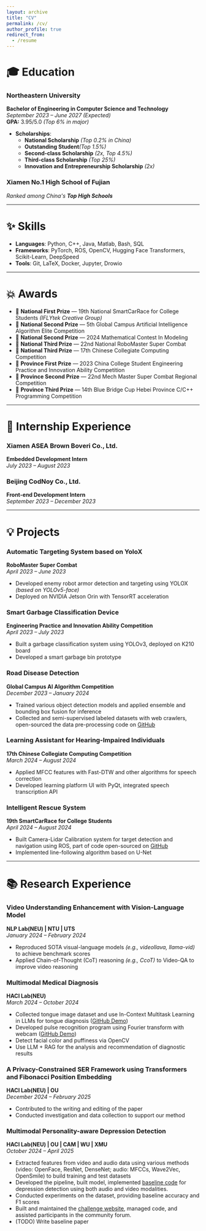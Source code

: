 ```yaml
---
layout: archive
title: "CV"
permalink: /cv/
author_profile: true
redirect_from:
  - /resume
---
```


# 🎓 **Education**

### **Northeastern University**  
**Bachelor of Engineering in Computer Science and Technology**  
_September 2023 – June 2027 (Expected)_  
**GPA:** 3.95/5.0 _(Top 6% in major)_

- **Scholarships**:
  - **National Scholarship** _(Top 0.2% in China)_
  - **Outstanding Student**_(Top 1.5%)_
  - **Second-class Scholarship** _(2x, Top 4.5%)_  
  - **Third-class Scholarship** _(Top 25%)_  
  - **Innovation and Entrepreneurship Scholarship** _(2x)_  

### **Xiamen No.1 High School of Fujian**  
_Ranked among China's **Top High Schools**_  

---

# ✨ **Skills**

- **Languages**: Python, C++, Java, Matlab, Bash, SQL  
- **Frameworks**: PyTorch, ROS, OpenCV, Hugging Face Transformers, Scikit-Learn, DeepSpeed  
- **Tools**: Git, LaTeX, Docker, Jupyter, Drowio

---

# 💥 **Awards**

- 🥇 **National First Prize** — 19th National SmartCarRace for College Students _(IFLYtek Creative Group)_
- 🥈 **National Second Prize** — 5th Global Campus Artificial Intelligence Algorithm Elite Competition
- 🥈 **National Second Prize** — 2024 Mathematical Contest In Modeling
- 🥉 **National Third Prize** — 22nd National RoboMaster Super Combat
- 🥉 **National Third Prize** — 17th Chinese Collegiate Computing Competition
- 🏅 **Province First Prize** — 2023 China College Student Engineering Practice and Innovation Ability Competition
- 🏅 **Province Second Prize** — 22nd Mech Master Super Combat Regional Competition
- 🏅 **Province Third Prize** — 14th Blue Bridge Cup Hebei Province C/C++ Programming Competition

---

# 🤝 **Internship Experience**

### **Xiamen ASEA Brown Boveri Co., Ltd.**  
**Embedded Development Intern**  
_July 2023 – August 2023_

### **Beijing CodNoy Co., Ltd.**  
**Front-end Development Intern**  
_September 2023 – December 2023_

---

# 💡 **Projects**

### **Automatic Targeting System based on YoloX**  
**RoboMaster Super Combat**  
_April 2023 – June 2023_  
- Developed enemy robot armor detection and targeting using YOLOX _(based on YOLOv5-face)_  
- Deployed on NVIDIA Jetson Orin with TensorRT acceleration  

### **Smart Garbage Classification Device**  
**Engineering Practice and Innovation Ability Competition**  
_April 2023 – July 2023_  
- Built a garbage classification system using YOLOv3, deployed on K210 board  
- Developed a smart garbage bin prototype  

### **Road Disease Detection**  
**Global Campus AI Algorithm Competition**  
_December 2023 – January 2024_  
- Trained various object detection models and applied ensemble and bounding box fusion for inference  
- Collected and semi-supervised labeled datasets with web crawlers, open-sourced the data pre-processing code on [GitHub](https://github.com/zin-Fu/Automation-Data-Processing)

### **Learning Assistant for Hearing-Impaired Individuals**  
**17th Chinese Collegiate Computing Competition**  
_March 2024 – August 2024_  
- Applied MFCC features with Fast-DTW and other algorithms for speech correction  
- Developed learning platform UI with PyQt, integrated speech transcription API  

### **Intelligent Rescue System**  
**19th SmartCarRace for College Students**  
_April 2024 – August 2024_  
- Built Camera-Lidar Calibration system for target detection and navigation using ROS, part of code open-sourced on [GitHub](https://github.com/zin-Fu/YOLOv5-ROS-Navigation)  
- Implemented line-following algorithm based on U-Net  

---

# 📚 **Research Experience**

### **Video Understanding Enhancement with Vision-Language Model**  
**NLP Lab(NEU) | NTU | UTS**  
_January 2024 – February 2024_  
- Reproduced SOTA visual-language models _(e.g., videollava, llama-vid)_ to achieve benchmark scores  
- Applied Chain-of-Thought (CoT) reasoning _(e.g., CcoT)_ to Video-QA to improve video reasoning  

### **Multimodal Medical Diagnosis**  
**HACI Lab(NEU)**  
_March 2024 – October 2024_  
- Collected tongue image dataset and use In-Context Multitask Learning in LLMs for tongue diagnosis ([GitHub Demo](https://github.com/zin-Fu/Tongue-Segmentation-and-classification))  
- Developed pulse recognition program using Fourier transform with webcam ([GitHub Demo](https://github.com/zin-Fu/WristRateMonitor))
- Detect facial color and puffiness via OpenCV
- Use LLM + RAG for the analysis and recommendation of diagnostic results

### **A Privacy-Constrained SER Framework using Transformers and Fibonacci Position Embedding**  
**HACI Lab(NEU) | OU**  
_December 2024 – February 2025_  
- Contributed to the writing and editing of the paper
- Conducted investigation and data collection to support our method

### **Multimodal Personality-aware Depression Detection**  
**HACI Lab(NEU) | OU | CAM | WU | XMU**  
_October 2024 – April 2025_  
- Extracted features from video and audio data using various methods (video: OpenFace, ResNet, DenseNet; audio: MFCCs, Wave2Vec, OpenSmile) to build training and test datasets  
- Developed the pipeline, built model, implemented [baseline code](https://github.com/hacilab/MPDD) for depression detection using both audio and video modalities. 
- Conducted experiments on the dataset, providing baseline accuracy and F1 scores  
- Built and maintained the [challenge website](https://hacilab.github.io/MPDDChallenge.github.io/), managed code, and assisted participants in the community forum. 
- (TODO) Write baseline paper




